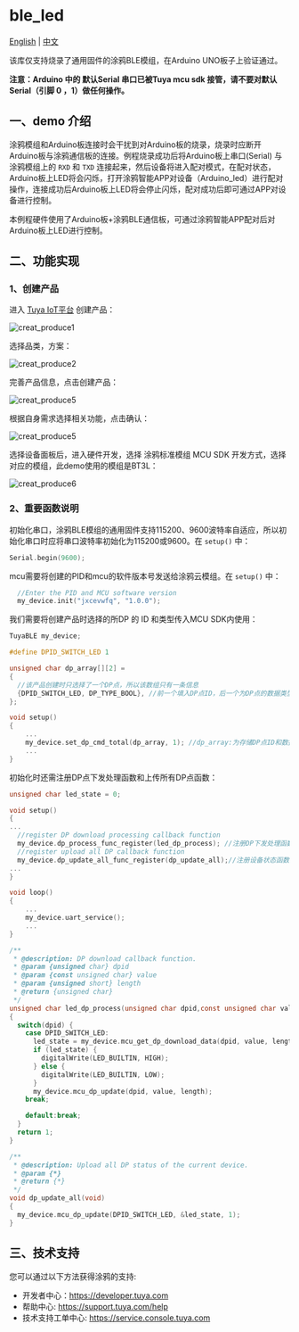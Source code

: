 # ble_led
[English](./README.md) | [中文](./README_zh.md) 

该库仅支持烧录了通用固件的涂鸦BLE模组，在Arduino UNO板子上验证通过。

**注意：Arduino 中的 默认Serial 串口已被Tuya mcu sdk 接管，请不要对默认Serial（引脚 0 ，1）做任何操作。** 



## 一、demo 介绍 

涂鸦模组和Arduino板连接时会干扰到对Arduino板的烧录，烧录时应断开Arduino板与涂鸦通信板的连接。例程烧录成功后将Arduino板上串口(Serial) 与 涂鸦模组上的 `RXD` 和 `TXD` 连接起来，然后设备将进入配对模式，在配对状态，Arduino板上LED将会闪烁，打开涂鸦智能APP对设备（Arduino_led）进行配对操作，连接成功后Arduino板上LED将会停止闪烁，配对成功后即可通过APP对设备进行控制。

本例程硬件使用了Arduino板+涂鸦BLE通信板，可通过涂鸦智能APP配对后对Arduino板上LED进行控制。



## 二、功能实现 

### 1、创建产品 

进入 [Tuya IoT平台](https://iot.tuya.com/?_source=97c44038fafc20e9c8dd5fdb508cc9c2) 创建产品：

![creat_produce1](https://img-blog.csdnimg.cn/img_convert/60623fb85e045aa13bc7f8d19a8f8863.png) 

选择品类，方案：

![creat_produce2](https://img-blog.csdnimg.cn/img_convert/bbd5168bb128b20e91e8f6752132e7e4.png)

完善产品信息，点击创建产品：

![creat_produce5](https://img-blog.csdnimg.cn/ac277ba1988449b996d7f8407da1a932.png)


根据自身需求选择相关功能，点击确认：

![creat_produce5](https://img-blog.csdnimg.cn/91a7e163c82842329a0fa6d9eb93860a.png)


选择设备面板后，进入硬件开发，选择 涂鸦标准模组 MCU SDK 开发方式，选择对应的模组，此demo使用的模组是BT3L：

![creat_produce6](https://img-blog.csdnimg.cn/d1c5b6a371604742aa14a36b90838220.png)


### 2、重要函数说明

初始化串口，涂鸦BLE模组的通用固件支持115200、9600波特率自适应，所以初始化串口时应将串口波特率初始化为115200或9600。在 `setup()` 中：

```c
Serial.begin(9600);
```

mcu需要将创建的PID和mcu的软件版本号发送给涂鸦云模组。在 `setup()` 中：

```c
  //Enter the PID and MCU software version
  my_device.init("jxcevwfq", "1.0.0");
```

我们需要将创建产品时选择的所DP 的 ID 和类型传入MCU SDK内使用：

```c
TuyaBLE my_device;

#define DPID_SWITCH_LED 1

unsigned char dp_array[][2] =
{
  //该产品创建时只选择了一个DP点，所以该数组只有一条信息
  {DPID_SWITCH_LED, DP_TYPE_BOOL}, //前一个填入DP点ID，后一个为DP点的数据类型
};

void setup()
{
    ...
    my_device.set_dp_cmd_total(dp_array, 1); //dp_array:为存储DP点ID和数据类型的数组， 1：为数组内定义的DP个数
    ...
}

```

初始化时还需注册DP点下发处理函数和上传所有DP点函数：

```c
unsigned char led_state = 0;

void setup() 
{
...
  //register DP download processing callback function
  my_device.dp_process_func_register(led_dp_process); //注册DP下发处理函数
  //register upload all DP callback function
  my_device.dp_update_all_func_register(dp_update_all);//注册设备状态函数，上传所有DP点
...
}

void loop()
{
    ...
    my_device.uart_service();
    ...
}

/**
 * @description: DP download callback function.
 * @param {unsigned char} dpid
 * @param {const unsigned char} value
 * @param {unsigned short} length
 * @return {unsigned char}
 */
unsigned char led_dp_process(unsigned char dpid,const unsigned char value[], unsigned short length)
{
  switch(dpid) {
    case DPID_SWITCH_LED:
      led_state = my_device.mcu_get_dp_download_data(dpid, value, length);//得到下发数据帧中该DP的数据
      if (led_state) {
        digitalWrite(LED_BUILTIN, HIGH);
      } else {
        digitalWrite(LED_BUILTIN, LOW);
      }
      my_device.mcu_dp_update(dpid, value, length);
    break;

    default:break;
  }
  return 1;
}

/**
 * @description: Upload all DP status of the current device.
 * @param {*}
 * @return {*}
 */
void dp_update_all(void)
{
  my_device.mcu_dp_update(DPID_SWITCH_LED, &led_state, 1);
}
```



## 三、技术支持

您可以通过以下方法获得涂鸦的支持:

- 开发者中心：https://developer.tuya.com
- 帮助中心: https://support.tuya.com/help
- 技术支持工单中心: https://service.console.tuya.com 